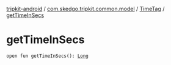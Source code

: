 [tripkit-android](../../index.md) / [com.skedgo.tripkit.common.model](../index.md) / [TimeTag](index.md) / [getTimeInSecs](./get-time-in-secs.md)

# getTimeInSecs

`open fun getTimeInSecs(): `[`Long`](https://kotlinlang.org/api/latest/jvm/stdlib/kotlin/-long/index.html)